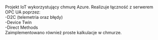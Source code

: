 Projekt IoT wykorzystujący chmurę Azure.
Realizuje łączność z serwerem OPC UA poprzez:  
-D2C (telemetria oraz błędy)  
-Device Twin  
-Direct Methods  
Zaimplementowano również proste kalkulacje w chmurze.
